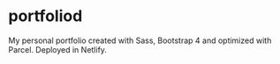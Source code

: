 # portfoliod
My personal portfolio created with Sass, Bootstrap 4 and optimized with Parcel. Deployed in Netlify.
